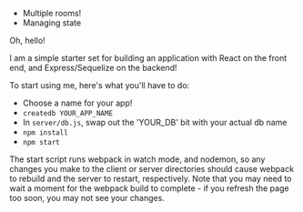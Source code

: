 - Multiple rooms!
- Managing state



Oh, hello!

I am a simple starter set for building an application with React on the front end, and Express/Sequelize on the backend!

To start using me, here's what you'll have to do:

* Choose a name for your app!
* `createdb YOUR_APP_NAME`
* In `server/db.js`, swap out the 'YOUR_DB' bit with your actual db name
* `npm install`
* `npm start`

The start script runs webpack in watch mode, and nodemon, so any changes you make to the client or server directories should cause webpack to rebuild and the server to restart, respectively. Note that you may need to wait a moment for the webpack build to complete - if you refresh the page too soon, you may not see your changes.
